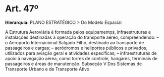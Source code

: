 # Art. 47º

**Hierarquia:** PLANO ESTRATÉGICO > Do Modelo Espacial

A Estrutura Aeroviária é formada pelos equipamentos, infraestruturas e instalações destinadas à operação do transporte aéreo, compreendendo:
– o Aeroporto Internacional Salgado Filho, destinado ao transporte de passageiros e cargas;
– aeródromos e heliportos públicos e privados, utilizados para aviação geral e atividades específicas;
– infraestruturas de apoio à navegação aérea, como torres de controle, hangares, terminais de passageiros e áreas de manutenção.
Subseção V
Dos Sistemas de Transporte Urbano e de Transporte Ativo






